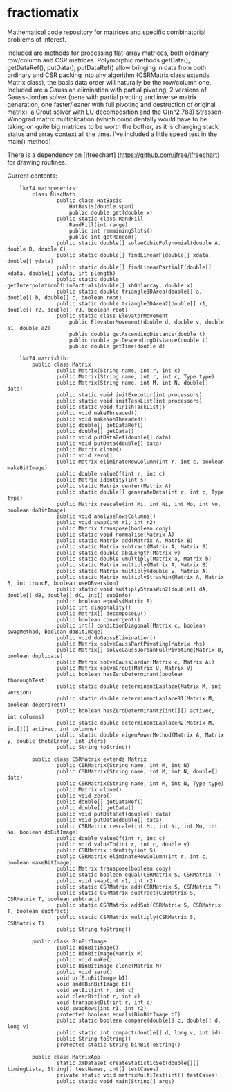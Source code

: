# fractiomatix
Mathematical code repository for matrices and specific combinatorial problems of interest.

Included are methods for processing flat-array matrices, both ordinary row/column and CSR matrices.
Polymorphic methods getData(), getDataRef(), putData(), putDataRef() allow bringing in data from both ordinary and CSR packing into any algorithm (CSRMatrix class extends Matrix class), the basis data order will naturally be the row/column one.
Included are a Gaussian elimination with partial pivoting, 2 versions of Gauss-Jordan solver (oene with partial pivoting and inverse matrix generation, one faster/leaner with full pivoting and destruction of original matrix), a Crout solver with LU decomposition and the O(n^2.783) Strassen-Winograd matrix multiplication (which coincidentally would have to be taking on quite big matrices to be worth the bother, as it is changing stack status and array context all the time. I've included a little speed test in the main() method)

There is a dependency on [jfreechart] (https://github.com/jfree/jfreechart) for drawing routines.

Current contents:

		lkr74.mathgenerics:
  			class MiscMath
    				public class HatBasis
      					HatBasis(double span)
      					public double get(double x)
    				public static class RandFill
    					RandFill(int range)
      					public int remainingSlots()
      					public int getRandom()
    				public static double[] solveCubicPolynomial(double A, double B, double C)
    				public static double[] findLinearF(double[] xdata, double[] ydata)
    				public static double[] findLinearPartialF(double[] xdata, double[] ydata, int plength)
    				public static double getInterpolationOfLinPartials(double[] xb0b1array, double x)
    				public static double triangle3DArea(double[] a, double[] b, double[] c, boolean root)
  				 	public static double triangle3DArea2(double[] r1, double[] r2, double[] r3, boolean root)
    				public static class ElevatorMovement
      					public ElevatorMovement(double d, double v, double a1, double a2)
      					public double getAscendingDistance(double t)
      					public double getDescendingDistance(double t)
      					public double getTime(double d)
  
		lkr74.matrixlib:
  			public class Matrix
    				public Matrix(String name, int r, int c)
    				public Matrix(String name, int r, int c, Type type)
    				public Matrix(String name, int M, int N, double[] data)
    				public static void initExecutor(int processors)
    				public static void initTaskList(int processors)
    				public static void finishTaskList() 
    				public void makeThreaded()
    				public void makeNonThreaded()
    				public double[] getDataRef()
    				public double[] getData()
    				public void putDataRef(double[] data)
    				public void putData(double[] data) 
    				public Matrix clone()
    				public void zero()
    				public Matrix eliminateRowColumn(int r, int c, boolean makeBitImage)
    				public double valueOf(int r, int c) 
    				public Matrix identity(int s)
    				public static Matrix center(Matrix A)
    				public static double[] generateData(int r, int c, Type type)
    				public Matrix rescale(int Mi, int Ni, int Mo, int No, boolean doBitImage)
    				public void analyseRowsColumns()
    				public void swap(int r1, int r2)
    				public Matrix transpose(boolean copy)
    				public static void normalise(Matrix A)
    				public static Matrix add(Matrix A, Matrix B)
    				public static Matrix subtract(Matrix A, Matrix B)
    				public static double absLength(Matrix v)
    				public static double vmultiply(Matrix a, Matrix b)
    				public static Matrix multiply(Matrix A, Matrix B)
    				public static Matrix multiply(double v, Matrix A)
    				public static Matrix multiplyStrasWin(Matrix A, Matrix B, int truncP, boolean useDBversion)
    				public static void multiplyStrasWin2(double[] dA, double[] dB, double[] dC, int[] subInfo)
    				public boolean equals(Matrix B)
    				public int diagonality()
    				public Matrix[] decomposeLU()
    				public boolean convergent()
    				public int[] conditionDiagonal(Matrix c, boolean swapMethod, boolean doBitImage)
    				public void doGaussElimination()
    				public Matrix solveGaussPartPivoting(Matrix rhs)
    				public Matrix[] solveGaussJordanFullPivoting(Matrix B, boolean duplicate)
    				public Matrix solveGaussJordan(Matrix c, Matrix Ai)
    				public Matrix solveCrout(Matrix U, Matrix V)
    				public boolean hasZeroDeterminant(boolean thoroughTest)
    				public static double determinantLaplace(Matrix M, int version)
    				public static double determinantLaplaceR1(Matrix M, boolean doZeroTest)
    				public boolean hasZeroDeterminant2(int[][] activec, int columns)
    				public static double determinantLaplaceR2(Matrix M, int[][] activec, int columns)
    				public static double eigenPowerMethod(Matrix A, Matrix y, double thetaError, int iters)
    				public String toString()

  			public class CSRMatrix extends Matrix
    				public CSRMatrix(String name, int M, int N)
    				public CSRMatrix(String name, int M, int N, double[] data)
    				public CSRMatrix(String name, int M, int N, Type type)
    				public Matrix clone()
    				public void zero()
    				public double[] getDataRef()
    				public double[] getData()
    				public void putDataRef(double[] data)
    				public void putData(double[] data)
    				public CSRMatrix rescale(int Mi, int Ni, int Mo, int No, boolean doBitImage)
    				public double valueOf(int r, int c)
    				public void valueTo(int r, int c, double v)
    				public CSRMatrix identity(int S)
    				public CSRMatrix eliminateRowColumn(int r, int c, boolean makeBitImage)
    				public Matrix transpose(boolean copy)
    				public static boolean equal(CSRMatrix S, CSRMatrix T)
    				public void swap(int r1, int r2)
    				public static CSRMatrix add(CSRMatrix S, CSRMatrix T)
    				public static CSRMatrix subtract(CSRMatrix S, CSRMatrix T, boolean subtract)
    				public static CSRMatrix addSub(CSRMatrix S, CSRMatrix T, boolean subtract)
    				public static CSRMatrix multiply(CSRMatrix S, CSRMatrix T)
    				public String toString()
    
  			public class BinBitImage
    				public BinBitImage()
    				public BinBitImage(Matrix M)
    				public void make()
    				public BinBitImage clone(Matrix M)
    				public void zero()
    				void or(BinBitImage bI)
    				void and(BinBitImage bI)
    				void setBit(int r, int c) 
    				void clearBit(int r, int c)
    				void transposeBit(int r, int c) 
    				void swapRows(int r1, int r2)
    				protected boolean equals(BinBitImage bI)
    				public static boolean compare(double[] c, double[] d, long v)
    				public static int compact(double[] d, long v, int id)
    				public String toString()
    				protected static String binBitToString()
    
  			public class MatrixApp
    				static XYDataset createStatisticSet(double[][] timingLists, String[] testNames, int[] testCases)
    				private static void matrixMultiTest(int[] testCases)
    				public static void main(String[] args)
